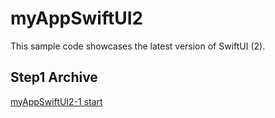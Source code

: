 # myAppSwiftUI2
This sample code showcases the latest version of SwiftUI (2).

## Step1 Archive
[myAppSwiftUI2-1 start](https://drive.google.com/file/d/1j8xLZ6A41SKf1_VJxhYvk5lbLB-OD-IP/view?usp=sharing)
